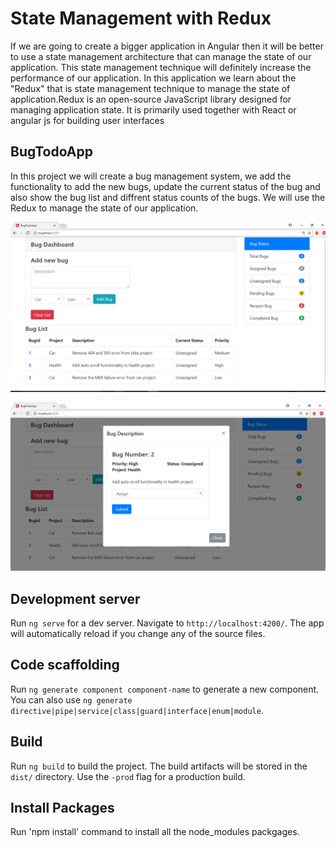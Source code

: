 # State Management with Redux

If we are going to create a bigger application in Angular then it will be better to use a state management architecture that can manage the state of our application. This state management technique will definitely increase the performance of our application. 
In this application we learn about the "Redux" that is state management technique to manage the state of application.Redux is an open-source JavaScript library designed for managing application state. It is primarily used together with React or angular js for building user interfaces

## BugTodoApp
In this project we will create a bug management system, we add the functionality to add the new bugs, update the current status of the bug and also show the bug list and diffrent status counts of the bugs. We will use the Redux to manage the state of our application.

![alt text](https://github.com/Pankajmalhan/Angular4-with-Redux/blob/master/src/assets/images/1000.png)

![alt text](https://github.com/Pankajmalhan/Angular4-with-Redux/blob/master/src/assets/images/1001.png)

## Development server

Run `ng serve` for a dev server. Navigate to `http://localhost:4200/`. The app will automatically reload if you change any of the source files.

## Code scaffolding

Run `ng generate component component-name` to generate a new component. You can also use `ng generate directive|pipe|service|class|guard|interface|enum|module`.

## Build

Run `ng build` to build the project. The build artifacts will be stored in the `dist/` directory. Use the `-prod` flag for a production build.

## Install Packages

Run 'npm install' command to install all the node_modules packgages.
